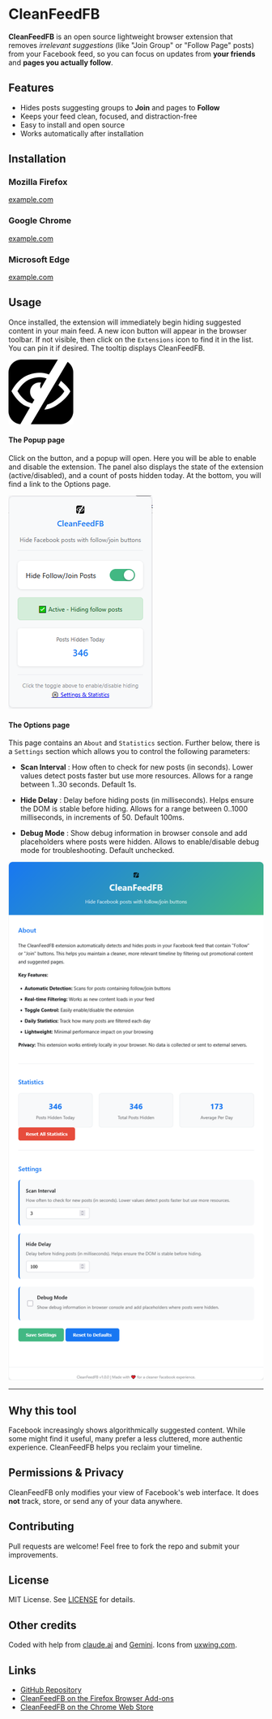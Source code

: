 # CleanFeedFB

**CleanFeedFB** is an open source lightweight browser extension that removes *irrelevant suggestions* (like "Join Group" or "Follow Page" posts) from your Facebook feed, so you can focus on updates from **your friends** and **pages you actually follow**.


## Features
- Hides posts suggesting groups to **Join** and pages to **Follow**
- Keeps your feed clean, focused, and distraction-free
- Easy to install and open source
- Works automatically after installation


## Installation

### Mozilla Firefox
[example.com](example.com)

### Google Chrome
[example.com](example.com)

### Microsoft Edge
[example.com](example.com)


## Usage
Once installed, the extension will immediately begin hiding suggested content in your main feed.
A new icon button will appear in the browser toolbar. If not visible, then click on the `Extensions` icon to find it in the list. You can pin it if desired. The tooltip displays CleanFeedFB. 

![Screenshot](hiding-apps-icon-128.png)


#### The Popup page
Click on the button, and a popup will open. Here you will be able to enable and disable the extension. The panel also displays the state of the extension (active/disabled), and a count of posts hidden today. At the bottom, you will find a link to the Options page.

![Popup page](cleanfeedfb_popup.png)

#### The Options page
This page contains an `About` and `Statistics` section. Further below, there is a `Settings` section which allows you to control the following parameters:
* **Scan Interval** : How often to check for new posts (in seconds). Lower values detect posts faster but use more resources. Allows for a range between 1..30 seconds. Default 1s.

* **Hide Delay** : Delay before hiding posts (in milliseconds). Helps ensure the DOM is stable before hiding. Allows for a range between 0..1000 milliseconds, in increments of 50. Default 100ms.

* **Debug Mode** : Show debug information in browser console and add placeholders where posts were hidden. Allows to enable/disable debug mode for troubleshooting. Default unchecked.


![Options page](cleanfeedfb_settings.png)

--- 

## Why this tool
Facebook increasingly shows algorithmically suggested content. 
While some might find it useful, many prefer a less cluttered, more authentic experience. 
CleanFeedFB helps you reclaim your timeline.


## Permissions & Privacy
CleanFeedFB only modifies your view of Facebook's web interface. 
It does **not** track, store, or send any of your data anywhere.


## Contributing
Pull requests are welcome! Feel free to fork the repo and submit your improvements.


## License
MIT License. See [LICENSE](http://www.opensource.org/licenses/MIT) for details.


## Other credits
Coded with help from [claude.ai](https://claude.ai/) and [Gemini](https://gemini.google.com/). Icons from [uxwing.com](https://uxwing.com/hiding-apps-icon/).


## Links
- [GitHub Repository](https://github.com/salvoventura/CleanFeedFB/)
- [CleanFeedFB on the Firefox Browser Add-ons ](#)
- [CleanFeedFB on the Chrome Web Store](#)

